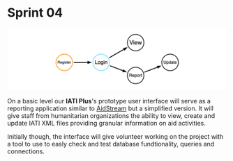 # Sprint 04

![UI Functions](https://github.com/Humanitarian-AI/IATIPlus/blob/main/Media/UI_Functions.png)

On a basic level our **IATI Plus**'s prototype user interface will serve as a reporting application similar to [AidStream](https://aidstream.org/) but a simplified version. It will give staff from humanitarian organizations the ability to view, create and update IATI XML files providing granular information on aid activities.

Initially though, the interface will give volunteer working on the project with a tool to use to easly check and test database fundtionality, queries and connections.
